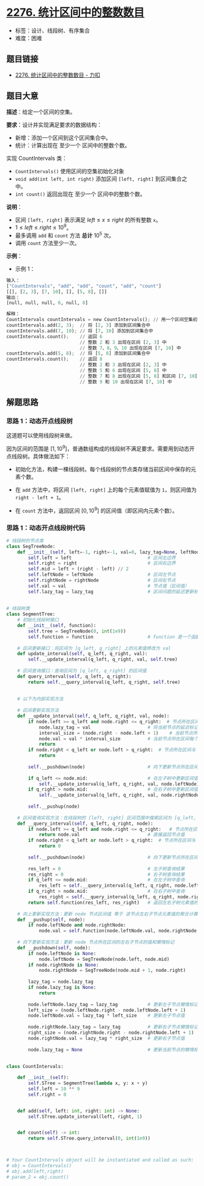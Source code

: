 # [2276. 统计区间中的整数数目](https://leetcode.cn/problems/count-integers-in-intervals/)

- 标签：设计、线段树、有序集合
- 难度：困难

## 题目链接

- [2276. 统计区间中的整数数目 - 力扣](https://leetcode.cn/problems/count-integers-in-intervals/)

## 题目大意

**描述**：给定一个区间的空集。

**要求**：设计并实现满足要求的数据结构：

- 新增：添加一个区间到这个区间集合中。
- 统计：计算出现在 至少一个 区间中的整数个数。

实现 CountIntervals 类：

- `CountIntervals()` 使用区间的空集初始化对象
- `void add(int left, int right)` 添加区间 `[left, right]` 到区间集合之中。
- `int count()` 返回出现在 至少一个 区间中的整数个数。

**说明**：

- 区间 `[left, right]` 表示满足 $left \le x \le right$ 的所有整数 `x`。
- $1 \le left \le right \le 10^9$。
- 最多调用 `add` 和 `count` 方法 **总计** $10^5$ 次。
- 调用 `count` 方法至少一次。

**示例**：

- 示例 1：

```python
输入：
["CountIntervals", "add", "add", "count", "add", "count"]
[[], [2, 3], [7, 10], [], [5, 8], []]
输出：
[null, null, null, 6, null, 8]

解释：
CountIntervals countIntervals = new CountIntervals(); // 用一个区间空集初始化对象
countIntervals.add(2, 3);  // 将 [2, 3] 添加到区间集合中
countIntervals.add(7, 10); // 将 [7, 10] 添加到区间集合中
countIntervals.count();    // 返回 6
                           // 整数 2 和 3 出现在区间 [2, 3] 中
                           // 整数 7、8、9、10 出现在区间 [7, 10] 中
countIntervals.add(5, 8);  // 将 [5, 8] 添加到区间集合中
countIntervals.count();    // 返回 8
                           // 整数 2 和 3 出现在区间 [2, 3] 中
                           // 整数 5 和 6 出现在区间 [5, 8] 中
                           // 整数 7 和 8 出现在区间 [5, 8] 和区间 [7, 10] 中
                           // 整数 9 和 10 出现在区间 [7, 10] 中
```

## 解题思路

### 思路 1：动态开点线段树

这道题可以使用线段树来做。

因为区间的范围是 $[1, 10^9]$，普通数组构成的线段树不满足要求。需要用到动态开点线段树。具体做法如下：

- 初始化方法，构建一棵线段树。每个线段树的节点类存储当前区间中保存的元素个数。

- 在 `add` 方法中，将区间 `[left, right]` 上的每个元素值赋值为 `1`，则区间值为 `right - left + 1`。

- 在 `count` 方法中，返回区间 $[0, 10^9]$ 的区间值（即区间内元素个数）。

### 思路 1：动态开点线段树代码

```python
# 线段树的节点类
class SegTreeNode:
    def __init__(self, left=-1, right=-1, val=0, lazy_tag=None, leftNode=None, rightNode=None):
        self.left = left                            # 区间左边界
        self.right = right                          # 区间右边界
        self.mid = left + (right - left) // 2
        self.leftNode = leftNode                    # 区间左节点
        self.rightNode = rightNode                  # 区间右节点
        self.val = val                              # 节点值（区间值）
        self.lazy_tag = lazy_tag                    # 区间问题的延迟更新标记
        
        
# 线段树类
class SegmentTree:
    # 初始化线段树接口
    def __init__(self, function):
        self.tree = SegTreeNode(0, int(1e9))
        self.function = function                    # function 是一个函数，左右区间的聚合方法
    
    # 区间更新接口：将区间为 [q_left, q_right] 上的元素值修改为 val
    def update_interval(self, q_left, q_right, val):
        self.__update_interval(q_left, q_right, val, self.tree)
    
    # 区间查询接口：查询区间为 [q_left, q_right] 的区间值
    def query_interval(self, q_left, q_right):
        return self.__query_interval(q_left, q_right, self.tree)
            
    
    # 以下为内部实现方法
    
    # 区间更新实现方法
    def __update_interval(self, q_left, q_right, val, node):
        if node.left >= q_left and node.right <= q_right:  # 节点所在区间被 [q_left, q_right] 所覆盖
            node.lazy_tag = val                     # 将当前节点的延迟标记标记为 val
            interval_size = (node.right - node.left + 1)    # 当前节点所在区间大小
            node.val = val * interval_size          # 当前节点所在区间每个元素值改为 val
            return
        if node.right < q_left or node.left > q_right:  # 节点所在区间与 [q_left, q_right] 无关
            return
    
        self.__pushdown(node)                       # 向下更新节点所在区间的左右子节点的值和懒惰标记
    
        if q_left <= node.mid:                      # 在左子树中更新区间值
            self.__update_interval(q_left, q_right, val, node.leftNode)
        if q_right > node.mid:                      # 在右子树中更新区间值
            self.__update_interval(q_left, q_right, val, node.rightNode)
            
        self.__pushup(node)
    
    # 区间查询实现方法：在线段树的 [left, right] 区间范围中搜索区间为 [q_left, q_right] 的区间值
    def __query_interval(self, q_left, q_right, node):
        if node.left >= q_left and node.right <= q_right:   # 节点所在区间被 [q_left, q_right] 所覆盖
            return node.val                         # 直接返回节点值
        if node.right < q_left or node.left > q_right:  # 节点所在区间与 [q_left, q_right] 无关
            return 0
                                  
        self.__pushdown(node)                       # 向下更新节点所在区间的左右子节点的值和懒惰标记
        
        res_left = 0                                # 左子树查询结果
        res_right = 0                               # 右子树查询结果
        if q_left <= node.mid:                      # 在左子树中查询
            res_left = self.__query_interval(q_left, q_right, node.leftNode)
        if q_right > node.mid:                      # 在右子树中查询
            res_right = self.__query_interval(q_left, q_right, node.rightNode)
        return self.function(res_left, res_right)   # 返回左右子树元素值的聚合计算结果
    
    # 向上更新实现方法：更新 node 节点区间值 等于 该节点左右子节点元素值的聚合计算结果
    def __pushup(self, node):
        if node.leftNode and node.rightNode:
            node.val = self.function(node.leftNode.val, node.rightNode.val)
            
    # 向下更新实现方法：更新 node 节点所在区间的左右子节点的值和懒惰标记
    def __pushdown(self, node):
        if node.leftNode is None:
            node.leftNode = SegTreeNode(node.left, node.mid)
        if node.rightNode is None:
            node.rightNode = SegTreeNode(node.mid + 1, node.right)
            
        lazy_tag = node.lazy_tag
        if node.lazy_tag is None:
            return
            
        node.leftNode.lazy_tag = lazy_tag           # 更新左子节点懒惰标记
        left_size = (node.leftNode.right - node.leftNode.left + 1)
        node.leftNode.val = lazy_tag * left_size    # 更新左子节点值
        
        node.rightNode.lazy_tag = lazy_tag          # 更新右子节点懒惰标记
        right_size = (node.rightNode.right - node.rightNode.left + 1)
        node.rightNode.val = lazy_tag * right_size  # 更新右子节点值
        
        node.lazy_tag = None                        # 更新当前节点的懒惰标记
    
    
class CountIntervals:

    def __init__(self):
        self.STree = SegmentTree(lambda x, y: x + y)
        self.left = 10 ** 9
        self.right = 0


    def add(self, left: int, right: int) -> None:
        self.STree.update_interval(left, right, 1) 


    def count(self) -> int:
        return self.STree.query_interval(0, int(1e9))



# Your CountIntervals object will be instantiated and called as such:
# obj = CountIntervals()
# obj.add(left,right)
# param_2 = obj.count()
```

